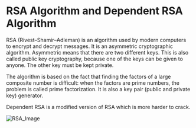 # RSA Algorithm and Dependent RSA Algorithm

RSA (Rivest–Shamir–Adleman) is an algorithm used by modern computers to encrypt and decrypt messages. It is an asymmetric cryptographic algorithm. Asymmetric means that there are two different keys. This is also called public key cryptography, because one of the keys can be given to anyone. The other key must be kept private. 

The algorithm is based on the fact that finding the factors of a large composite number is difficult: when the factors are prime numbers, the problem is called prime factorization. It is also a key pair (public and private key) generator.

Dependent RSA is a modified version of RSA which is more harder to crack.



![RSA_Image](https://user-images.githubusercontent.com/22263259/109467661-8713cb00-7a91-11eb-8504-6a693dfa280f.JPG)
